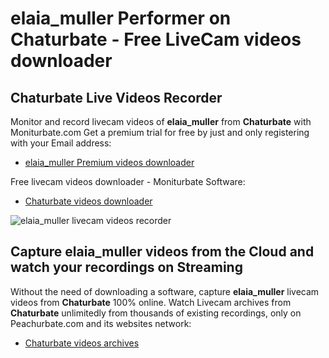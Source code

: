 # elaia_muller Performer on Chaturbate - Free LiveCam videos downloader

## Chaturbate Live Videos Recorder

Monitor and record livecam videos of **elaia_muller** from **Chaturbate** with Moniturbate.com
Get a premium trial for free by just and only registering with your Email address:
* [elaia_muller Premium videos downloader](https://moniturbate.com/request-demo-licence-key.html)

Free livecam videos downloader - Moniturbate Software:
* [Chaturbate videos downloader](https://moniturbate.com/moniturbate-download-software.html)

![elaia_muller livecam videos recorder](https://peachurnet.com/templates/moniturbate-software.png)


## Capture elaia_muller videos from the Cloud and watch your recordings on Streaming

Without the need of downloading a software, capture **elaia_muller** livecam videos from **Chaturbate** 100% online.
Watch Livecam archives from **Chaturbate** unlimitedly from thousands of existing recordings, only on Peachurbate.com and its websites network:
* [Chaturbate videos archives](https://peachurnet.com/)